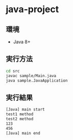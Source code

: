 # java-project

## 環境

- Java 8+

## 実行方法
```sh
cd src
javac sample/Main.java
java sample.JavaApplication
```

## 実行結果
```sh
[Java] main start
test1 method
test2 method
123
456
[Java] main end
```